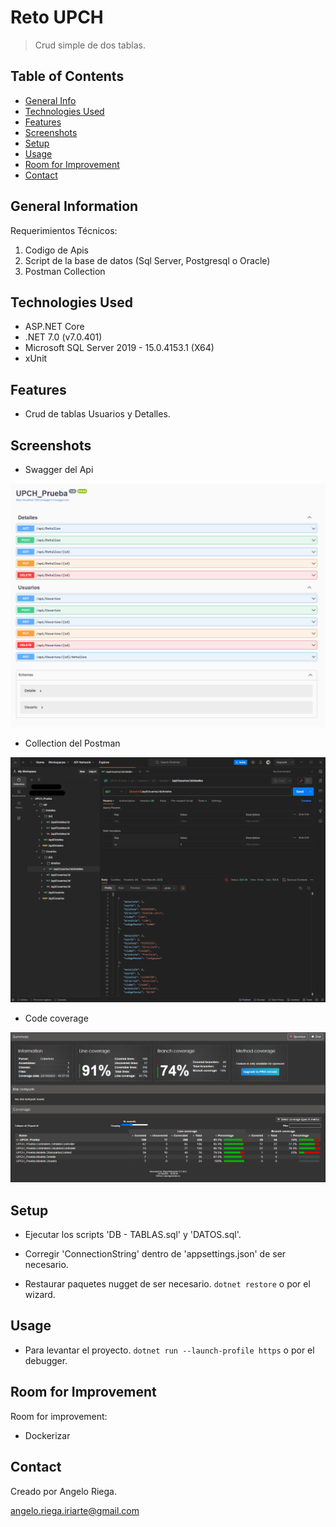 # Reto UPCH
> Crud simple de dos tablas.

## Table of Contents
* [General Info](#general-information)
* [Technologies Used](#technologies-used)
* [Features](#features)
* [Screenshots](#screenshots)
* [Setup](#setup)
* [Usage](#usage)
* [Room for Improvement](#room-for-improvement)
* [Contact](#contact)


## General Information
Requerimientos Técnicos:

1. Codigo de Apis
2. Script de la base de datos (Sql Server, Postgresql o Oracle)
3. Postman Collection


## Technologies Used
- ASP.NET Core
- .NET 7.0 (v7.0.401)
- Microsoft SQL Server 2019 - 15.0.4153.1 (X64)
- xUnit


## Features
- Crud de tablas Usuarios y Detalles.


## Screenshots
- Swagger del Api

![Swagger](UPCH_Prueba/public/img/swagger.png)

- Collection del Postman

![Postman](UPCH_Prueba/public/img/postman.png)

- Code coverage

![CodeCoverage](UPCH_Prueba/public/img/codecoverage.png)


## Setup

- Ejecutar los scripts 'DB - TABLAS.sql' y 'DATOS.sql'.

- Corregir 'ConnectionString' dentro de 'appsettings.json' de ser necesario.

- Restaurar paquetes nugget de ser necesario. `dotnet restore` o por el wizard.


## Usage
- Para levantar el proyecto. `dotnet run --launch-profile https` o por el debugger.


## Room for Improvement
Room for improvement:
- Dockerizar


## Contact
Creado por Angelo Riega.

angelo.riega.iriarte@gmail.com
